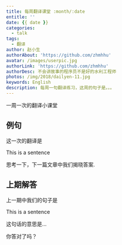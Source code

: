 ```yaml
---
title: 每周翻译课堂 :month/:date
entitle: ''
date: {{ date }}
categories:
  - talk
tags:
  - 翻译
author: 赵小生
authorAbout: 'https://github.com/zhmhhu'
avatar: /images/userpic.jpg
authorLink: 'https://github.com/zhmhhu'
authorDesc: 不会讲故事的程序员不是好的水利工程师
photos: /img/2018/dailyen-11.jpg
keywords: English
description: 每周一句翻译练习，这周的句子是。。。
---
```


一周一次的翻译小课堂

## 例句

这一次的翻译是

This is a sentence

思考一下，下一篇文章中我们揭晓答案.

## 上期解答

上一期中我们的句子是

This is a sentence

这句话的意思是...

你答对了吗？